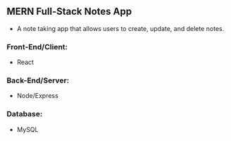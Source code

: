 ## MERN Full-Stack Notes App

- A note taking app that allows users to create, update, and delete notes.

### Front-End/Client:

- React

### Back-End/Server:

- Node/Express

### Database:

- MySQL
